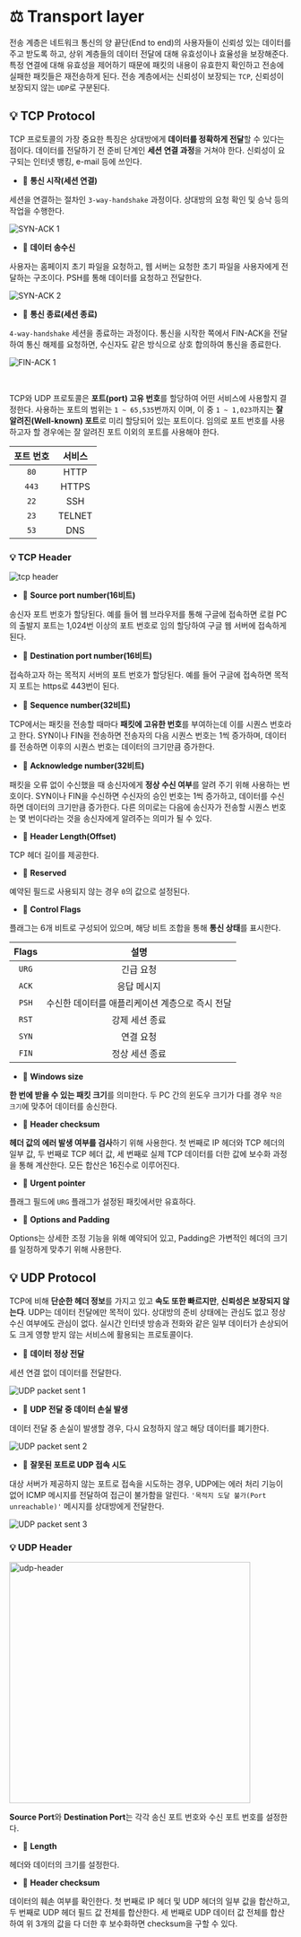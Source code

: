# ⚖️ Transport layer
전송 계층은 네트워크 통신의 양 끝단(End to end)의 사용자들이 신뢰성 있는 데이터를 주고 받도록 하고, 상위 계층들의 데이터 전달에 대해 유효성이나 효율성을 보장해준다.
특정 연결에 대해 유효성을 제어하기 때문에 패킷의 내용이 유효한지 확인하고 전송에 실패한 패킷들은 재전송하게 된다.
전송 계층에서는 신뢰성이 보장되는 ```TCP```, 신뢰성이 보장되지 않는 ```UDP```로 구분된다.

## 💡 TCP Protocol
TCP 프로토콜의 가장 중요한 특징은 상대방에게 **데이터를 정확하게 전달**할 수 있다는 점이다. 데이터를 전달하기 전 준비 단계인 **세션 연결 과정**을 거쳐야 한다.
신뢰성이 요구되는 인터넷 뱅킹, e-mail 등에 쓰인다.

- 🧸 **통신 시작(세션 연결)**

세션을 연결하는 절차인 ```3-way-handshake``` 과정이다. 상대방의 요청 확인 및 승낙 등의 작업을 수행한다.

![SYN-ACK 1](https://user-images.githubusercontent.com/66156026/159155905-2133174e-91a0-46d7-ad5b-ae84cc3e4a02.jpg)

- 🧸 **데이터 송수신**

사용자는 홈페이지 초기 파일을 요청하고, 웹 서버는 요청한 초기 파일을 사용자에게 전달하는 구조이다. PSH를 통해 데이터를 요청하고 전달한다.

![SYN-ACK 2](https://user-images.githubusercontent.com/66156026/159155907-4adae124-c232-4308-b16a-a1b72c96cf15.jpg)

- 🧸 **통신 종료(세션 종료)**

```4-way-handshake``` 세션을 종료하는 과정이다. 통신을 시작한 쪽에서 FIN-ACK을 전달하여 통신 해제를 요청하면, 수신자도 같은 방식으로 상호 합의하여 통신을 종료한다.

![FIN-ACK 1](https://user-images.githubusercontent.com/66156026/159155994-adc04bfd-ad15-4658-9422-2bf267d4b2e9.jpg)

<br/>

TCP와 UDP 프로토콜은 **포트(port) 고유 번호**를 할당하여 어떤 서비스에 사용할지 결정한다. 사용하는 포트의 범위는 ```1 ~ 65,535```번까지 이며, 이 중 ```1 ~ 1,023```까지는 **잘 알려진(Well-known) 포트**로 미리 할당되어 있는 포트이다.
임의로 포트 번호를 사용하고자 할 경우에는 잘 알려진 포트 이외의 포트를 사용해야 한다.

포트 번호|서비스
:---:|:---:|
```80```|HTTP
```443```|HTTPS
```22```|SSH
```23```|TELNET
```53```|DNS

### 💡 TCP Header

![tcp header](https://user-images.githubusercontent.com/66156026/159156484-648ff064-4b3c-4746-85c7-d7fadfdfb422.png)

- 🧸 **Source port number(16비트)**

송신자 포트 번호가 할당된다. 예를 들어 웹 브라우저를 통해 구글에 접속하면 로컬 PC의 출발지 포트는 1,024번 이상의 포트 번호로 임의 할당하여 구글 웹 서버에 접속하게 된다.

- 🧸 **Destination port number(16비트)**

접속하고자 하는 목적지 서버의 포트 번호가 할당된다. 예를 들어 구글에 접속하면 목적지 포트는 https로 443번이 된다.

- 🧸 **Sequence number(32비트)**

TCP에서는 패킷을 전송할 때마다 **패킷에 고유한 번호**를 부여하는데 이를 시퀀스 번호라고 한다.
SYN이나 FIN을 전송하면 전송자의 다음 시퀀스 번호는 1씩 증가하며, 데이터를 전송하면 이후의 시퀀스 번호는 데이터의 크기만큼 증가한다.

- 🧸 **Acknowledge number(32비트)**

패킷을 오류 없이 수신했을 때 송신자에게 **정상 수신 여부**를 알려 주기 위해 사용하는 번호이다. SYN이나 FIN을 수신하면 수신자의 승인 번호는 1씩 증가하고, 데이터를 수신하면 데이터의 크기만큼 증가한다.
다른 의미로는 다음에 송신자가 전송할 시퀀스 번호는 몇 번이다라는 것을 송신자에게 알려주는 의미가 될 수 있다.

- 🧸 **Header Length(Offset)**

TCP 헤더 길이를 제공한다.

- 🧸 **Reserved**

예약된 필드로 사용되지 않는 경우 ```0```의 값으로 설정된다.

- 🧸 **Control Flags**

플래그는 6개 비트로 구성되어 있으며, 해당 비트 조합을 통해 **통신 상태**를 표시한다.

Flags|설명
:---:|:---:
```URG```|긴급 요청
```ACK```|응답 메시지
```PSH```|수신한 데이터를 애플리케이션 계층으로 즉시 전달
```RST```|강제 세션 종료
```SYN```|연결 요청
```FIN```|정상 세션 종료

- 🧸 **Windows size**

**한 번에 받을 수 있는 패킷 크기**를 의미한다. 두 PC 간의 윈도우 크기가 다를 경우 ```작은 크기```에 맞추어 데이터를 송신한다.

- 🧸 **Header checksum**

**헤더 값의 에러 발생 여부를 검사**하기 위해 사용한다.
첫 번째로 IP 헤더와 TCP 헤더의 일부 값, 두 번째로 TCP 헤더 값, 세 번째로 실제 TCP 데이터를 더한 값에 보수화 과정을 통해 계산한다. 모든 합산은 16진수로 이루어진다.

- 🧸 **Urgent pointer**

플래그 필드에 ```URG``` 플래그가 설정된 패킷에서만 유효하다.

- 🧸 **Options and Padding**

Options는 상세한 조정 기능을 위해 예약되어 있고, Padding은 가변적인 헤더의 크기를 일정하게 맞추기 위해 사용한다.


## 💡 UDP Protocol
TCP에 비해 **단순한 헤더 정보**를 가지고 있고 **속도 또한 빠르지만**, **신뢰성은 보장되지 않는다**.
UDP는 데이터 전달에만 목적이 있다. 상대방의 준비 상태에는 관심도 없고 정상 수신 여부에도 관심이 없다.
실시간 인터넷 방송과 전화와 같은 일부 데이터가 손상되어도 크게 영향 받지 않는 서비스에 활용되는 프로토콜이다.

- 🧸 **데이터 정상 전달**

세션 연결 없이 데이터를 전달한다.

![UDP packet sent 1](https://user-images.githubusercontent.com/66156026/159283937-9ba05f37-d1dd-4e74-b4d7-381ea6766405.jpg)

- 🧸 **UDP 전달 중 데이터 손실 발생**

데이터 전달 중 손실이 발생할 경우, 다시 요청하지 않고 해당 데이터를 폐기한다.

![UDP packet sent 2](https://user-images.githubusercontent.com/66156026/159283948-710955cf-7bd5-466b-ac86-5066fdbab235.jpg)

- 🧸 **잘못된 포트로 UDP 접속 시도**

대상 서버가 제공하지 않는 포트로 접속을 시도하는 경우, UDP에는 에러 처리 기능이 없어 ICMP 메시지를 전달하여 접근이 불가함을 알린다.
`````'목적지 도달 불가(Port unreachable)'````` 메시지를 상대방에게 전달한다.

![UDP packet sent 3](https://user-images.githubusercontent.com/66156026/159283957-eee07fdb-5451-416e-b181-78dc766588d9.jpg)

### 💡 UDP Header

<img width="430" alt="udp-header" src="https://user-images.githubusercontent.com/66156026/159487814-e44a008c-1ff9-45c8-8288-3b981f2009b2.png">

**Source Port**와 **Destination Port**는 각각 송신 포트 번호와 수신 포트 번호를 설정한다. 

- 🧸 **Length**

헤더와 데이터의 크기를 설정한다.

- 🧸 **Header checksum**

데이터의 훼손 여부를 확인한다. 
첫 번째로 IP 헤더 및 UDP 헤더의 일부 값을 합산하고, 두 번째로 UDP 헤더 필드 값 전체를 합산한다. 세 번째로 UDP 데이터 값 전체를 합산하여 위 3개의 값을 다 더한 후 보수화하면 checksum을 구할 수 있다.
